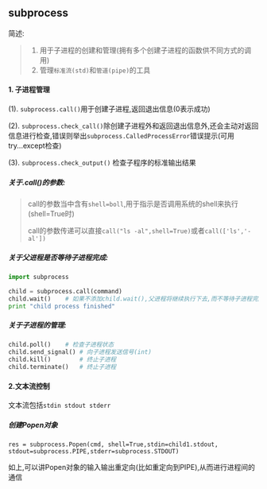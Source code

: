 ## **subprocess**

简述:

> 1. 用于子进程的创建和管理(拥有多个创建子进程的函数供不同方式的调用)
> 2. 管理`标准流(std)`和`管道(pipe)`的工具

#### 1. 子进程管理

(1). `subprocess.call()`用于创建子进程,返回退出信息(0表示成功)

(2). `subprocess.check_call()`除创建子进程外和返回退出信息外,还会主动对返回信息进行检查,错误则举出`subprocess.CalledProcessError`错误提示(可用try...except检查)

(3). `subprocess.check_output()` 检查子程序的标准输出结果

##### 关于.call()的参数:

> call的参数当中含有`shell=boll`,用于指示是否调用系统的shell来执行(shell=True时)
>
>call的参数传递可以直接`call("ls -al",shell=True)`或者`call(['ls','-al'])`

##### 关于父进程是否等待子进程完成:

```python
import subprocess

child = subprocess.call(command)
child.wait()	# 如果不添加child.wait(),父进程将继续执行下去,而不等待子进程完成
print "child process finished"
```

##### 关于子进程的管理:

```python
child.poll()	# 检查子进程状态
child.send_signal()	# 向子进程发送信号(int)
child.kill()	    # 终止子进程
child.terminate()	# 终止子进程
```

#### 2.文本流控制

文本流包括`stdin stdout stderr`

##### 创建Popen对象

`res = subprocess.Popen(cmd, shell=True,stdin=child1.stdout, stdout=subprocess.PIPE,stderr=subprocess.STDOUT)`

如上,可以讲Popen对象的输入输出重定向(比如重定向到PIPE),从而进行进程间的通信



